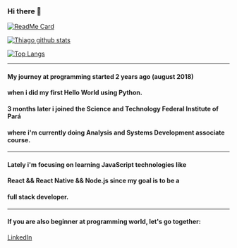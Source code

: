 ### Hi there 👋

<!--
**pgThiago/pgThiago** is a ✨ _special_ ✨ repository because its `README.md` (this file) appears on your GitHub profile.

Here are some ideas to get you started:

- 🔭 I’m currently working on ...
- 🌱 I’m currently learning ...
- 👯 I’m looking to collaborate on ...
- 🤔 I’m looking for help with ...
- 💬 Ask me about ...
- 📫 How to reach me: ...
- 😄 Pronouns: ...
- ⚡ Fun fact: ...
-->
[![ReadMe Card](https://github-readme-stats.vercel.app/api/pin/?username=pgthiago&repo=pgThiago&layout=compact&theme=synthwave)](https://github.com/pgthiago/github-readme-stats)

[![Thiago github stats](https://github-readme-stats.vercel.app/api?username=pgthiago&theme=synthwave&include_all_commits=true)](https://github.com/pgthiago/github-readme-stats)

[![Top Langs](https://github-readme-stats.vercel.app/api/top-langs/?username=pgthiago&layout=compact&theme=synthwave)](https://github.com/pgthiago/github-readme-stats)

---     
#### My journey at programming started 2 years ago (august 2018) 
#### when i did my first Hello World using Python.
#### 3 months later i joined the Science and Technology Federal Institute of Pará 
#### where i'm currently doing Analysis and Systems Development associate course.
---
#### Lately i'm focusing on learning JavaScript technologies like
#### React && React Native && Node.js since my goal is to be a
#### full stack developer. 
---
#### If you are also beginner at programming world, let's go together:
[LinkedIn](www.linkedin.com/in/thiago-silva-bb2b67185)

